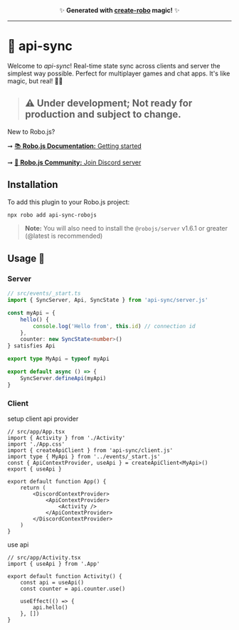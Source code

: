 <p align="center">✨ <strong>Generated with <a href="https://roboplay.dev/create-robo">create-robo</a> magic!</strong> ✨</p>

---

# 🚀 api-sync

Welcome to _api-sync_! Real-time state sync across clients and server the simplest way possible. Perfect for multiplayer games and chat apps. It's like magic, but real! 🎩✨

> ## ⚠️ Under development; Not ready for production and subject to change.

New to Robo.js?

➞ [📚 **Robo.js Documentation:** Getting started](https://docs.roboplay.dev/docs/getting-started)

➞ [🚀 **Robo.js Community:** Join Discord server](https://roboplay.dev/discord)

## Installation

To add this plugin to your Robo.js project:

```bash
npx robo add api-sync-robojs
```

> **Note:** You will also need to install the `@robojs/server` v1.6.1 or greater (@latest is recommended)

## Usage 🎨

### Server

```ts
// src/events/_start.ts
import { SyncServer, Api, SyncState } from 'api-sync/server.js'

const myApi = {
	hello() {
		console.log('Hello from', this.id) // connection id
	},
	counter: new SyncState<number>()
} satisfies Api

export type MyApi = typeof myApi

export default async () => {
	SyncServer.defineApi(myApi)
}
```

### Client

setup client api provider

```tsx
// src/app/App.tsx
import { Activity } from './Activity'
import './App.css'
import { createApiClient } from 'api-sync/client.js'
import type { MyApi } from '../events/_start.js'
const { ApiContextProvider, useApi } = createApiClient<MyApi>()
export { useApi }

export default function App() {
	return (
		<DiscordContextProvider>
			<ApiContextProvider>
				<Activity />
			</ApiContextProvider>
		</DiscordContextProvider>
	)
}
```

use api

```tsx
// src/app/Activity.tsx
import { useApi } from '.App'

export default function Activity() {
	const api = useApi()
	const counter = api.counter.use()

	useEffect(() => {
		api.hello()
	}, [])
}
```
